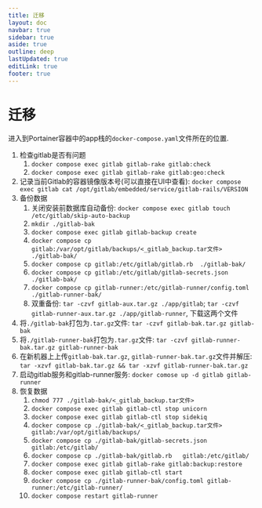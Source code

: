 ```yaml
---
title: 迁移
layout: doc
navbar: true
sidebar: true
aside: true
outline: deep
lastUpdated: true
editLink: true
footer: true
---
```


# 迁移

进入到Portainer容器中的app栈的`docker-compose.yaml`文件所在的位置.

1. 检查gitlab是否有问题
    1. `docker compose exec gitlab gitlab-rake gitlab:check`
    2. `docker compose exec gitlab gitlab-rake gitlab:geo:check`
2. 记录当前Gitlab的容器镜像版本号(可以直接在UI中查看): `docker compose exec gitlab cat /opt/gitlab/embedded/service/gitlab-rails/VERSION`
3. 备份数据
    1. 关闭安装前数据库自动备份: `docker compose exec gitlab touch /etc/gitlab/skip-auto-backup`
    2. `mkdir ./gitlab-bak`
    3. `docker compose exec gitlab gitlab-backup create`
    4. `docker compose cp gitlab:/var/opt/gitlab/backups/<_gitlab_backup.tar文件>  ./gitlab-bak/`
    5. `docker compose cp gitlab:/etc/gitlab/gitlab.rb  ./gitlab-bak/`
    6. `docker compose cp gitlab:/etc/gitlab/gitlab-secrets.json  ./gitlab-bak/`
    7. `docker compose cp gitlab-runner:/etc/gitlab-runner/config.toml ./gitlab-runner-bak/`
    8. 双重备份: `tar -czvf gitlab-aux.tar.gz ./app/gitlab`; `tar -czvf gitlab-runner-aux.tar.gz ./app/gitlab-runner`, 下载这两个文件
4. 将`./gitlab-bak`打包为`.tar.gz`文件: `tar -czvf gitlab-bak.tar.gz gitlab-bak`
5. 将`./gitlab-runner-bak`打包为`.tar.gz`文件: `tar -czvf gitlab-runner-bak.tar.gz gitlab-runner-bak`
6. 在新机器上上传`gitlab-bak.tar.gz`, `gitlab-runner-bak.tar.gz`文件并解压: `tar -xzvf gitlab-bak.tar.gz && tar -xzvf gitlab-runner-bak.tar.gz`
7. 启动gitlab服务和gitlab-runner服务: `docker comose up -d gitlab gitlab-runner`
8. 恢复数据
    1. `chmod 777 ./gitlab-bak/<_gitlab_backup.tar文件>`
    2. `docker compose exec gitlab gitlab-ctl stop unicorn`
    3. `docker compose exec gitlab gitlab-ctl stop sidekiq`
    4. `docker compose cp ./gitlab-bak/<_gitlab_backup.tar文件>  gitlab:/var/opt/gitlab/backups/`
    5. `docker compose cp ./gitlab-bak/gitlab-secrets.json   gitlab:/etc/gitlab/`
    6. `docker compose cp ./gitlab-bak/gitlab.rb   gitlab:/etc/gitlab/`
    7. `docker compose exec gitlab gitlab-rake gitlab:backup:restore`
    8. `docker compose exec gitlab gitlab-ctl start`
    9. `docker compose cp ./gitlab-runner-bak/config.toml gitlab-runner:/etc/gitlab-runner/`
    10. `docker compose restart gitlab-runner`
